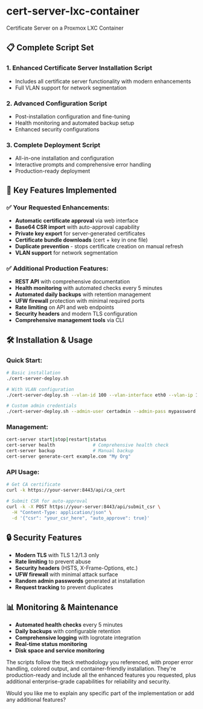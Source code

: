 # cert-server-lxc-container
Certificate Server on a Proxmox LXC Container

## 📋 **Complete Script Set**

### 1. **Enhanced Certificate Server Installation Script** 
- Includes all certificate server functionality with modern enhancements
- Full VLAN support for network segmentation

### 2. **Advanced Configuration Script**
- Post-installation configuration and fine-tuning
- Health monitoring and automated backup setup
- Enhanced security configurations

### 3. **Complete Deployment Script**
- All-in-one installation and configuration
- Interactive prompts and comprehensive error handling
- Production-ready deployment

## 🚀 **Key Features Implemented**

### ✅ **Your Requested Enhancements:**
- **Automatic certificate approval** via web interface
- **Base64 CSR import** with auto-approval capability
- **Private key export** for server-generated certificates
- **Certificate bundle downloads** (cert + key in one file)
- **Duplicate prevention** - stops certificate creation on manual refresh
- **VLAN support** for network segmentation

### ✅ **Additional Production Features:**
- **REST API** with comprehensive documentation
- **Health monitoring** with automated checks every 5 minutes
- **Automated daily backups** with retention management
- **UFW firewall** protection with minimal required ports
- **Rate limiting** on API and web endpoints
- **Security headers** and modern TLS configuration
- **Comprehensive management tools** via CLI

## 🛠️ **Installation & Usage**

### Quick Start:
```bash
# Basic installation
./cert-server-deploy.sh

# With VLAN configuration
./cert-server-deploy.sh --vlan-id 100 --vlan-interface eth0 --vlan-ip 192.168.100.10

# Custom admin credentials
./cert-server-deploy.sh --admin-user certadmin --admin-pass mypassword
```

### Management:
```bash
cert-server start|stop|restart|status
cert-server health              # Comprehensive health check
cert-server backup              # Manual backup
cert-server generate-cert example.com "My Org"
```

### API Usage:
```bash
# Get CA certificate
curl -k https://your-server:8443/api/ca_cert

# Submit CSR for auto-approval
curl -k -X POST https://your-server:8443/api/submit_csr \
  -H "Content-Type: application/json" \
  -d '{"csr": "your_csr_here", "auto_approve": true}'
```

## 🔒 **Security Features**

- **Modern TLS** with TLS 1.2/1.3 only
- **Rate limiting** to prevent abuse
- **Security headers** (HSTS, X-Frame-Options, etc.)
- **UFW firewall** with minimal attack surface
- **Random admin passwords** generated at installation
- **Request tracking** to prevent duplicates

## 📊 **Monitoring & Maintenance**

- **Automated health checks** every 5 minutes
- **Daily backups** with configurable retention
- **Comprehensive logging** with logrotate integration
- **Real-time status monitoring**
- **Disk space and service monitoring**

The scripts follow the tteck methodology you referenced, with proper error handling, colored output, and container-friendly installation. They're production-ready and include all the enhanced features you requested, plus additional enterprise-grade capabilities for reliability and security.

Would you like me to explain any specific part of the implementation or add any additional features?
